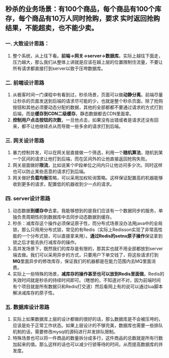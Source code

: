 ## **秒杀的业务场景：有100个商品，每个商品有100个库存，每个商品有10万人同时抢购，要求 实时返回抢购结果，不能超卖，也不能少卖。**



### 一. 大致设计思路：

1. 整个系统，从上往下看。**前端->网关->server->数据库**。实际上越往下面走，压力越大，那么我们从整体上讲就是应该在越上层的位置限制住流量，不要让所有请求都直接打到server以致于压垮数据库。




### 二. 前端设计思路

1. 从极客时间一门课程中有看到过，秒杀场景，页面可以做**动静分离**。前端尽量让秒杀的页面发送到后端的请求尽可能的少，也就是整个秒杀页面，除了抢购按钮和其他必须要动态分配的数据，其他的全部都都不要通过请求的方式打到后端，而是**缓存到CDN二级缓存**。静态数据都去CDN里面拿。
2. **控制用户点击按钮的次数**，一旦他点击，如果没有出错或者是请求还没有回来，都不让他继续点从而导致一些多余的请求打到后端。



### 三. 网关设计思路

1. 暴力控制并发，可以在网关层直接做一个筛选，利用一个**随机算法**，随机到某一个区间的请求让他打到后端，而在区间外的让他直接返回抢购失败。
2. 网关层面做好**限流**，比如说某个IP段单位之间内只让他访问多少次。同时这样也可以防止某些恶意的请求打到后端。
3. 网关做好**负载均衡**策略，可以采用加权轮询策略。这样保证配置高的机器能够收到更多的请求，配置低的机器收到少一点的请求。



### 四. server设计思路

1. 动态数据**到缓存中**去拿。我能够想到的是我们应该有一个数据同步的服务，单独负责周期性的到数据库中去同步动态数据到缓存。
2. 秒杀：减库存这个操作必须保证原子性，而分布式场景没办法用java中的全局锁，那么只用用分布式锁，常见的有Redis（实际上Redisson实现了非常高性能的一个分布式锁，可以直接拿来用）。**通过Redis的setnx原子操作**保证拿到锁之后才能去执行减库存的操作。
3. 高并发场景下，既然我们的库存是有限的，那其实也就不用全部都放到server端去做。我们可以采用异步的方式，只要用户下单交钱了，将这些请求打到**MQ**里面异步的修改库存，保证我们的机器都是在能力范围内去MQ里面消费。
4. 实际上一些特殊的场景，**减库存的操作甚至也可以放到Redis里面做**。Redis的失效时间就是秒杀的持续时间即可。（瞎想的，不知道对不对，因为前端时间有个项目就是所有数据只和Redis打交道）然后看网上有的说可以通过lua脚本解决减库存的原子性。



### 五. 数据库设计思路

1. 实际上如果数据库上层的设计都做的很好的话，那么数据库是不会被压垮的，应该是处于正常工作状态。如果上层设计的不够完美，数据库也需要一些排队机制的话，需要修改mysql的源码进行并发排队限制。
2. 特殊场景也可以将一件商品的数量拆分成多行，这件商品的总数就是所有行数加起来的值。那么这样的话也可以减少行锁等待的时间，从而提高数据库的并发度。